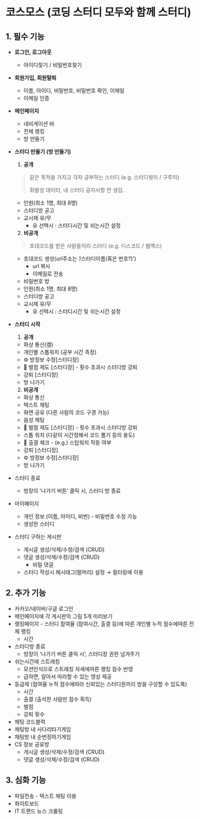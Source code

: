 # 코스모스 (코딩 스터디 모두와 함께 스터디)


## 1. 필수 기능

- **로그인, 로그아웃**

  - 아이디찾기 / 비밀번호찾기

- **회원가입, 회원탈퇴**

  - 이름, 아이디, 비밀번호, 비밀번호 확인,  이메일
  - 이메일 인증

- **메인페이지**

  - 네비게이션 바
  - 전체 랭킹
  - 방 만들기

- **스터디 만들기 (방 만들기)**

  1. **공개**

  >  같은 목적을 가지고 각자 공부하는 스터디 (e.g. 스터디윗미 / 구루미)
  >
  > 휘발성 데이터, 내 스터디 공지사항 안 생김.

  - 인원(최소 1명, 최대 8명)
  - 스터디방 공고
  - 교시제 유/무
    - 유 선택시 : 스터디시간 및 쉬는시간 설정

  2. **비공개** 

  > 초대코드를 받은 사람들끼리 스터디 (e.g. 디스코드 / 웹액스)

  - 초대코드 생성(url주소는 ’/스터디이름(혹은 번호?)’)
    - url 복사
    - 이메일로 전송
  - 비밀번호 방
  - 인원(최소 1명, 최대 8명)
  - 스터디방 공고
  - 교시제 유/무
    - 유 선택시 : 스터디시간 및 쉬는시간 설정

- **스터디 시작**

    1. **공개**

    - 화상 통신(캠)
    - 개인별 스톱워치 (공부 시간 측정)
    - ⚙️ 방정보 수정[스터디장]
    - 💯 벌점 제도 [스터디장] - 횟수 초과시 스터디방 강퇴
    - 강퇴 [스터디장]
    - 방 나가기

    2. **비공개**

    - 화상 통신
    - 텍스트 채팅
    - 화면 공유 (다른 사람의 코드 구경 가능)
    - 음성 채팅
    - 💯 벌점 제도 [스터디장] - 횟수 초과시 스터디방 강퇴
    - 스톱 워치 (다같이 시간정해서 코드 풀기 등의 용도)
    - 📅 출결 체크 - (e.g.) 스탑워치 작동 여부
    - 강퇴 [스터디장]
    - ⚙️ 방정보 수정[스터디장]
    - 방 나가기

- 스터디 종료
    - 방장이 ‘나가기 버튼’ 클릭 시, 스터디 방 종료
- 마이페이지
    - 개인 정보 (이름, 아이디, 비번) - 비밀번호 수정 가능
    - 생성한 스터디
- 스터디 구하는 게시판
    - 게시글 생성/삭제/수정/검색 (CRUD)
    - 댓글 생성/삭제/수정/검색 (CRUD)
        - 비밀 댓글
    - 스터디 작성시 해시태그(말머리) 설정 → 필터링에 이용





## 2. 추가 기능

- 카카오/네이버/구글 로그인
- 메인페이지에 각 게시판의 그림 5개 미리보기
- 랭킹페이지 - 스터디 참여율 (참여시간, 출결 등)에 따른 개인별 누적 점수에따른 전체 랭킹
  - 시간
- 스터디방 종료
  - 방장이 ‘나가기 버튼 클릭 시’, 스터디장 권한 넘겨주기
- 쉬는시간에 스트레칭
  - 모션인식으로 스트레칭 자세에따른 랭킹 점수 반영
  - 급하면, 알아서 따라할 수 있는 영상 제공
- 등급제 (참여율 누적 점수에따라 신뢰있는 스터디원끼리 방을 구성할 수 있도록)
  - 시간
  - 출결 (출석한 사람만 점수 획득)
  - 벌점
  - 강퇴 횟수
- 채팅 코드블럭
- 채팅방 내 사다리타기게임
- 채팅방 내 순번정하기게임
- CS 정보 공유방
  - 게시글 생성/삭제/수정/검색 (CRUD)
  - 댓글 생성/삭제/수정/검색 (CRUD)

## 3. 심화 기능

- 파일전송 - 텍스트 채팅 이용
- 화이트보드
- IT 트랜드 뉴스 크롤링
